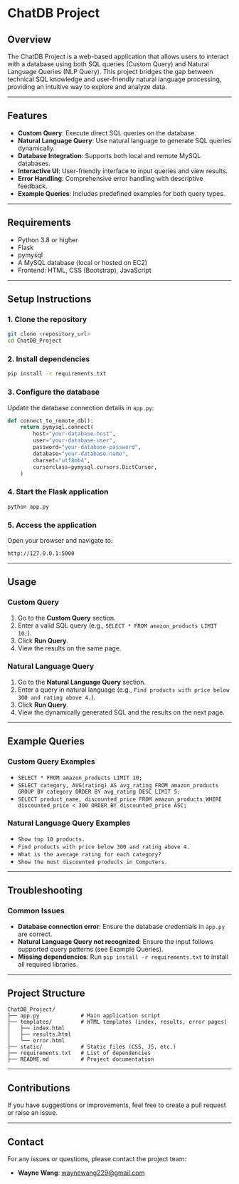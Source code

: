 
# ChatDB Project

## Overview

The ChatDB Project is a web-based application that allows users to interact with a database using both SQL queries (Custom Query) and Natural Language Queries (NLP Query). This project bridges the gap between technical SQL knowledge and user-friendly natural language processing, providing an intuitive way to explore and analyze data.

---

## Features

- **Custom Query**: Execute direct SQL queries on the database.
- **Natural Language Query**: Use natural language to generate SQL queries dynamically.
- **Database Integration**: Supports both local and remote MySQL databases.
- **Interactive UI**: User-friendly interface to input queries and view results.
- **Error Handling**: Comprehensive error handling with descriptive feedback.
- **Example Queries**: Includes predefined examples for both query types.

---

## Requirements

- Python 3.8 or higher
- Flask
- pymysql
- A MySQL database (local or hosted on EC2)
- Frontend: HTML, CSS (Bootstrap), JavaScript

---

## Setup Instructions

### 1. Clone the repository
```bash
git clone <repository_url>
cd ChatDB_Project
```

### 2. Install dependencies
```bash
pip install -r requirements.txt
```

### 3. Configure the database
Update the database connection details in `app.py`:
```python
def connect_to_remote_db():
    return pymysql.connect(
        host="your-database-host",
        user="your-database-user",
        password="your-database-password",
        database="your-database-name",
        charset="utf8mb4",
        cursorclass=pymysql.cursors.DictCursor,
    )
```

### 4. Start the Flask application
```bash
python app.py
```

### 5. Access the application
Open your browser and navigate to:
```
http://127.0.0.1:5000
```

---

## Usage

### **Custom Query**
1. Go to the **Custom Query** section.
2. Enter a valid SQL query (e.g., `SELECT * FROM amazon_products LIMIT 10;`).
3. Click **Run Query**.
4. View the results on the same page.

### **Natural Language Query**
1. Go to the **Natural Language Query** section.
2. Enter a query in natural language (e.g., `Find products with price below 300 and rating above 4.`).
3. Click **Run Query**.
4. View the dynamically generated SQL and the results on the next page.

---

## Example Queries

### **Custom Query Examples**
- `SELECT * FROM amazon_products LIMIT 10;`
- `SELECT category, AVG(rating) AS avg_rating FROM amazon_products GROUP BY category ORDER BY avg_rating DESC LIMIT 5;`
- `SELECT product_name, discounted_price FROM amazon_products WHERE discounted_price < 300 ORDER BY discounted_price ASC;`

### **Natural Language Query Examples**
- `Show top 10 products.`
- `Find products with price below 300 and rating above 4.`
- `What is the average rating for each category?`
- `Show the most discounted products in Computers.`

---

## Troubleshooting

### Common Issues
- **Database connection error**: Ensure the database credentials in `app.py` are correct.
- **Natural Language Query not recognized**: Ensure the input follows supported query patterns (see Example Queries).
- **Missing dependencies**: Run `pip install -r requirements.txt` to install all required libraries.

---

## Project Structure

```
ChatDB_Project/
├── app.py             # Main application script
├── templates/         # HTML templates (index, results, error pages)
│   ├── index.html
│   ├── results.html
│   └── error.html
├── static/            # Static files (CSS, JS, etc.)
├── requirements.txt   # List of dependencies
├── README.md          # Project documentation
```

---

## Contributions

If you have suggestions or improvements, feel free to create a pull request or raise an issue.

---

## Contact

For any issues or questions, please contact the project team:
- **Wayne Wang**: waynewang229@gmail.com
